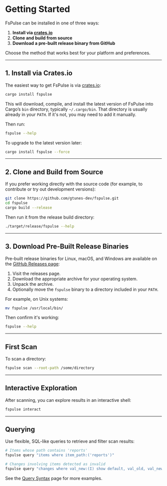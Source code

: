# Getting Started

FsPulse can be installed in one of three ways:

1. **Install via [crates.io](https://crates.io/crates/fspulse)**
2. **Clone and build from source**
3. **Download a pre-built release binary from GitHub**

Choose the method that works best for your platform and preferences.

---

## 1. Install via Crates.io

The easiest way to get FsPulse is via [crates.io](https://crates.io/crates/fspulse):

```sh
cargo install fspulse
```

This will download, compile, and install the latest version of FsPulse into Cargo’s `bin` directory, typically `~/.cargo/bin`. That directory is usually already in your `PATH`. If it's not, you may need to add it manually.

Then run:

```sh
fspulse --help
```

To upgrade to the latest version later:

```sh
cargo install fspulse --force
```

---

## 2. Clone and Build from Source

If you prefer working directly with the source code (for example, to contribute or try out development versions):

```sh
git clone https://github.com/gtunes-dev/fspulse.git
cd fspulse
cargo build --release
```

Then run it from the release build directory:

```sh
./target/release/fspulse --help
```

---

## 3. Download Pre-Built Release Binaries

Pre-built release binaries for Linux, macOS, and Windows are available on the [GitHub Releases page](https://github.com/gtunes-dev/fspulse/releases):

1. Visit the releases page.
2. Download the appropriate archive for your operating system.
3. Unpack the archive.
4. Optionally move the `fspulse` binary to a directory included in your `PATH`.

For example, on Unix systems:

```sh
mv fspulse /usr/local/bin/
```

Then confirm it's working:

```sh
fspulse --help
```

---

## First Scan

To scan a directory:

```sh
fspulse scan --root-path /some/directory
```

---

## Interactive Exploration

After scanning, you can explore results in an interactive shell:

```sh
fspulse interact
```

---

## Querying

Use flexible, SQL-like queries to retrieve and filter scan results:

```sh
# Items whose path contains 'reports'
fspulse query "items where item_path:('reports')"

# Changes involving items detected as invalid
fspulse query "changes where val_new:(I) show default, val_old, val_new order by change_id desc"
```

See the [Query Syntax](query.md) page for more examples.

